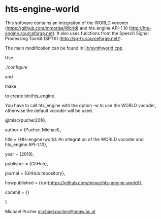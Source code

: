 # hts-engine-world

This software contains an integration of the WORLD vocoder (https://github.com/mmorise/World) and hts_engine API-1.10 (http://hts-engine.sourceforge.net). It also uses functions from the Speech Signal Processing Toolkit (SPTK) (http://sp-tk.sourceforge.net/).

The main modification can be found in [lib/synthworld.cpp](lib/synthworld.cpp).

Use

./configure

and

make

to create bin/hts_engine.

You have to call hts_engine with the option -w to use the WORLD vocoder, otherwise the default vocoder will be used.

@misc{pucher2018,

  author = {Pucher, Michael},
  
  title = {Hts-engine-world: An integration of the WORLD vocoder and hts_engine API-1.10},
  
  year = {2018},
  
  publisher = {GitHub},
  
  journal = {GitHub repository},
  
  howpublished = {\url{https://github.com/mipuc/hts-engine-world}},
  
  commit = {}
  
}

Michael Pucher michael.pucher@oeaw.ac.at
